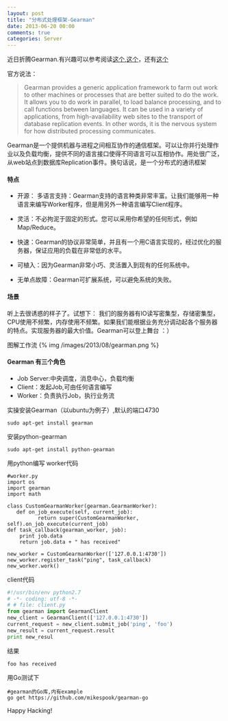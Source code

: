 ```yaml
---
layout: post
title: "分布式处理框架-Gearman"
date: 2013-06-20 00:00
comments: true
categories: Server 
---
```

近日折腾Gearman.有兴趣可以参考阅读[这个](http://www.gearman.org/),[这个](http://pythonhosted.org/gearman/)，还有[这个](http://www.s135.com/dips/)

官方说法：

>Gearman provides a generic application framework to farm out work to other machines or processes that are better suited to do the work. It allows you to do work in parallel, to load balance processing, and to call functions between languages. It can be used in a variety of applications, from high-availability web sites to the transport of database replication events. In other words, it is the nervous system for how distributed processing communicates. 

Gearman是一个提供机器与进程之间相互协作的通信框架。可以让你并行处理作业以及负载均衡，提供不同的语言接口使得不同语言可以互相协作。用处很广泛，从web站点到数据库Replication事件。换句话说，是一个分布式的通讯框架

#### 特点

+ 开源：
    多语言支持：Gearman支持的语言种类非常丰富。让我们能够用一种语言来编写Worker程序，但是用另外一种语言编写Client程序。

+ 灵活：不必拘泥于固定的形式。您可以采用你希望的任何形式，例如 Map/Reduce。

+ 快速：Gearman的协议非常简单，并且有一个用C语言实现的，经过优化的服务器，保证应用的负载在非常低的水平。

+ 可植入：因为Gearman非常小巧、灵活置入到现有的任何系统中。

+ 无单点故障：Gearman可扩展系统，可以避免系统的失败。

#### 场景
听上去很诱惑的样子了。试想下：
我们的服务器有IO读写密集型，存储密集型，CPU使用不频繁，内存使用不频繁。如果我们能根据业务充分调动起各个服务器的特点。实现服务器的最大价值。Gearman可以登上舞台 ：）

图解工作流
{% img /images/2013/08/gearman.png %}

#### Gearman 有三个角色
+ Job Server:中央调度，消息中心，负载均衡
+ Client：发起Job,可由任何语言编写
+ Worker：负责执行Job，执行业务流

实操安装Gearman（以ubuntu为例子）,默认的端口4730

```
sudo apt-get install gearman
```

安装python-gearman

```
sudo apt-get install python-gearman
```

用python编写
worker代码

```
#worker.py
import os
import gearman
import math 
 
class CustomGearmanWorker(gearman.GearmanWorker):
   def on_job_execute(self, current_job):
          return super(CustomGearmanWorker, self).on_job_execute(current_job)
def task_callback(gearman_worker, job):
    print job.data
    return job.data + " has received" 
                   
new_worker = CustomGearmanWorker(['127.0.0.1:4730'])
new_worker.register_task("ping", task_callback)
new_worker.work()
```

client代码

```python
#!/usr/bin/env python2.7
# -*- coding: utf-8 -*-
# # file: client.py
from gearman import GearmanClient
new_client = GearmanClient(['127.0.0.1:4730'])
current_request = new_client.submit_job('ping', 'foo')
new_result = current_request.result
print new_resul
```

结果

```
foo has received
```

用Go测试下

```
#gearman的Go库,内有example
go get https://github.com/mikespook/gearman-go
```

Happy Hacking!
